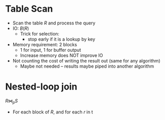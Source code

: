 # Table Scan
- Scan the table $R$ and process the query
- IO: $B(R)$
	- Trick for selection:
		- stop early if it is a lookup by key
- Memory requirement:  2 blocks
	- 1 for input, 1 for buffer output 
	- Increase memory does NOT improve IO
- Not counting the cost of writing the result out (same for any algorithm)
	- Maybe not needed – results maybe piped into another algorithm

# Nested-loop join

$R \bowtie_p S$

- For each block of $R$, and for each $r$ in t
